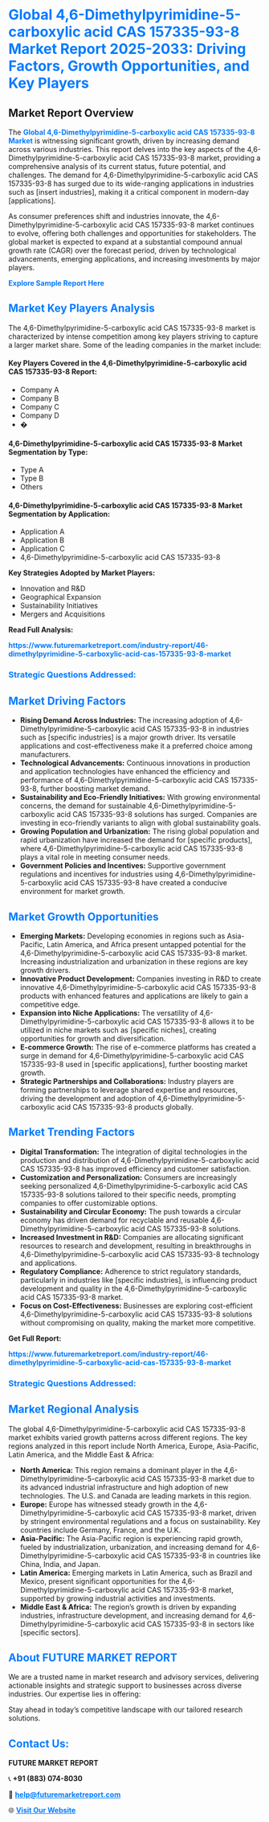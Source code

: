 <h1 style="color: #007BFF;">Global 4,6-Dimethylpyrimidine-5-carboxylic acid CAS 157335-93-8 Market Report 2025-2033: Driving Factors, Growth Opportunities, and Key Players</h1>

<section id="overview">
<h2>Market Report Overview</h2>
<p>The <a href="https://www.futuremarketreport.com/industry-report/46-dimethylpyrimidine-5-carboxylic-acid-cas-157335-93-8-market" style="color: #007BFF; text-decoration: none;"><strong>Global 4,6-Dimethylpyrimidine-5-carboxylic acid CAS 157335-93-8 Market</strong></a> is witnessing significant growth, driven by increasing demand across various industries. This report delves into the key aspects of the 4,6-Dimethylpyrimidine-5-carboxylic acid CAS 157335-93-8 market, providing a comprehensive analysis of its current status, future potential, and challenges. The demand for 4,6-Dimethylpyrimidine-5-carboxylic acid CAS 157335-93-8 has surged due to its wide-ranging applications in industries such as [insert industries], making it a critical component in modern-day [applications].</p>
<p>As consumer preferences shift and industries innovate, the 4,6-Dimethylpyrimidine-5-carboxylic acid CAS 157335-93-8 market continues to evolve, offering both challenges and opportunities for stakeholders. The global market is expected to expand at a substantial compound annual growth rate (CAGR) over the forecast period, driven by technological advancements, emerging applications, and increasing investments by major players.</p>
</section>

<section id="overview">
<p><a href="https://www.futuremarketreport.com/request-sample/reportId=110770" style="color: #007BFF; text-decoration: none;"><strong>Explore Sample Report Here</strong></a></p>
</section>

<section id="key-players">
<h2 style="color: #007BFF;">Market Key Players Analysis</h2>
<p>The 4,6-Dimethylpyrimidine-5-carboxylic acid CAS 157335-93-8 market is characterized by intense competition among key players striving to capture a larger market share. Some of the leading companies in the market include:</p>
<h4>Key Players Covered in the 4,6-Dimethylpyrimidine-5-carboxylic acid CAS 157335-93-8 Report:</h4>
<ul><li>Company A</li><li>Company B</li><li>Company C</li><li>Company D</li><li>�</li></ul>
<h4>4,6-Dimethylpyrimidine-5-carboxylic acid CAS 157335-93-8 Market Segmentation by Type:</h4>
<ul><li>Type A</li><li>Type B</li><li>Others</li></ul>

<h4>4,6-Dimethylpyrimidine-5-carboxylic acid CAS 157335-93-8 Market Segmentation by Application:</h4>
<ul><li>Application A</li><li>Application B</li><li>Application C</li><li>4,6-Dimethylpyrimidine-5-carboxylic acid CAS 157335-93-8</li></ul>
<p><strong>Key Strategies Adopted by Market Players:</strong></p>
<ul>
<li>Innovation and R&D</li>
<li>Geographical Expansion</li>
<li>Sustainability Initiatives</li>
<li>Mergers and Acquisitions</li>
</ul>
</section>

<section>
<p><strong>Read Full Analysis: </strong></p><a href="https://www.futuremarketreport.com/industry-report/46-dimethylpyrimidine-5-carboxylic-acid-cas-157335-93-8-market" style="color: #007BFF; text-decoration: none;"><strong>https://www.futuremarketreport.com/industry-report/46-dimethylpyrimidine-5-carboxylic-acid-cas-157335-93-8-market</strong></a>
<h3 style="color: #007BFF;">Strategic Questions Addressed:</h3>
</section>

<section id="driving-factors">
<h2 style="color: #007BFF;">Market Driving Factors</h2>
<ul>
<li><strong>Rising Demand Across Industries:</strong> The increasing adoption of 4,6-Dimethylpyrimidine-5-carboxylic acid CAS 157335-93-8 in industries such as [specific industries] is a major growth driver. Its versatile applications and cost-effectiveness make it a preferred choice among manufacturers.</li>
<li><strong>Technological Advancements:</strong> Continuous innovations in production and application technologies have enhanced the efficiency and performance of 4,6-Dimethylpyrimidine-5-carboxylic acid CAS 157335-93-8, further boosting market demand.</li>
<li><strong>Sustainability and Eco-Friendly Initiatives:</strong> With growing environmental concerns, the demand for sustainable 4,6-Dimethylpyrimidine-5-carboxylic acid CAS 157335-93-8 solutions has surged. Companies are investing in eco-friendly variants to align with global sustainability goals.</li>
<li><strong>Growing Population and Urbanization:</strong> The rising global population and rapid urbanization have increased the demand for [specific products], where 4,6-Dimethylpyrimidine-5-carboxylic acid CAS 157335-93-8 plays a vital role in meeting consumer needs.</li>
<li><strong>Government Policies and Incentives:</strong> Supportive government regulations and incentives for industries using 4,6-Dimethylpyrimidine-5-carboxylic acid CAS 157335-93-8 have created a conducive environment for market growth.</li>
</ul>
</section>

<section id="growth-opportunities">
<h2 style="color: #007BFF;">Market Growth Opportunities</h2>
<ul>
<li><strong>Emerging Markets:</strong> Developing economies in regions such as Asia-Pacific, Latin America, and Africa present untapped potential for the 4,6-Dimethylpyrimidine-5-carboxylic acid CAS 157335-93-8 market. Increasing industrialization and urbanization in these regions are key growth drivers.</li>
<li><strong>Innovative Product Development:</strong> Companies investing in R&D to create innovative 4,6-Dimethylpyrimidine-5-carboxylic acid CAS 157335-93-8 products with enhanced features and applications are likely to gain a competitive edge.</li>
<li><strong>Expansion into Niche Applications:</strong> The versatility of 4,6-Dimethylpyrimidine-5-carboxylic acid CAS 157335-93-8 allows it to be utilized in niche markets such as [specific niches], creating opportunities for growth and diversification.</li>
<li><strong>E-commerce Growth:</strong> The rise of e-commerce platforms has created a surge in demand for 4,6-Dimethylpyrimidine-5-carboxylic acid CAS 157335-93-8 used in [specific applications], further boosting market growth.</li>
<li><strong>Strategic Partnerships and Collaborations:</strong> Industry players are forming partnerships to leverage shared expertise and resources, driving the development and adoption of 4,6-Dimethylpyrimidine-5-carboxylic acid CAS 157335-93-8 products globally.</li>
</ul>
</section>

<section id="trending-factors">
<h2 style="color: #007BFF;">Market Trending Factors</h2>
<ul>
<li><strong>Digital Transformation:</strong> The integration of digital technologies in the production and distribution of 4,6-Dimethylpyrimidine-5-carboxylic acid CAS 157335-93-8 has improved efficiency and customer satisfaction.</li>
<li><strong>Customization and Personalization:</strong> Consumers are increasingly seeking personalized 4,6-Dimethylpyrimidine-5-carboxylic acid CAS 157335-93-8 solutions tailored to their specific needs, prompting companies to offer customizable options.</li>
<li><strong>Sustainability and Circular Economy:</strong> The push towards a circular economy has driven demand for recyclable and reusable 4,6-Dimethylpyrimidine-5-carboxylic acid CAS 157335-93-8 solutions.</li>
<li><strong>Increased Investment in R&D:</strong> Companies are allocating significant resources to research and development, resulting in breakthroughs in 4,6-Dimethylpyrimidine-5-carboxylic acid CAS 157335-93-8 technology and applications.</li>
<li><strong>Regulatory Compliance:</strong> Adherence to strict regulatory standards, particularly in industries like [specific industries], is influencing product development and quality in the 4,6-Dimethylpyrimidine-5-carboxylic acid CAS 157335-93-8 market.</li>
<li><strong>Focus on Cost-Effectiveness:</strong> Businesses are exploring cost-efficient 4,6-Dimethylpyrimidine-5-carboxylic acid CAS 157335-93-8 solutions without compromising on quality, making the market more competitive.</li>
</ul>
</section>

<section>
<p><strong>Get Full Report: </strong></p><a href="https://www.futuremarketreport.com/industry-report/46-dimethylpyrimidine-5-carboxylic-acid-cas-157335-93-8-market" style="color: #007BFF; text-decoration: none;"><strong>https://www.futuremarketreport.com/industry-report/46-dimethylpyrimidine-5-carboxylic-acid-cas-157335-93-8-market</strong></a>
<h3 style="color: #007BFF;">Strategic Questions Addressed:</h3>
</section>


<section id="regional-analysis">
<h2 style="color: #007BFF;">Market Regional Analysis</h2>
<p>The global 4,6-Dimethylpyrimidine-5-carboxylic acid CAS 157335-93-8 market exhibits varied growth patterns across different regions. The key regions analyzed in this report include North America, Europe, Asia-Pacific, Latin America, and the Middle East & Africa:</p>
<ul>
<li><strong>North America:</strong> This region remains a dominant player in the 4,6-Dimethylpyrimidine-5-carboxylic acid CAS 157335-93-8 market due to its advanced industrial infrastructure and high adoption of new technologies. The U.S. and Canada are leading markets in this region.</li>
<li><strong>Europe:</strong> Europe has witnessed steady growth in the 4,6-Dimethylpyrimidine-5-carboxylic acid CAS 157335-93-8 market, driven by stringent environmental regulations and a focus on sustainability. Key countries include Germany, France, and the U.K.</li>
<li><strong>Asia-Pacific:</strong> The Asia-Pacific region is experiencing rapid growth, fueled by industrialization, urbanization, and increasing demand for 4,6-Dimethylpyrimidine-5-carboxylic acid CAS 157335-93-8 in countries like China, India, and Japan.</li>
<li><strong>Latin America:</strong> Emerging markets in Latin America, such as Brazil and Mexico, present significant opportunities for the 4,6-Dimethylpyrimidine-5-carboxylic acid CAS 157335-93-8 market, supported by growing industrial activities and investments.</li>
<li><strong>Middle East & Africa:</strong> The region’s growth is driven by expanding industries, infrastructure development, and increasing demand for 4,6-Dimethylpyrimidine-5-carboxylic acid CAS 157335-93-8 in sectors like [specific sectors].</li>
</ul>
</section>

<footer>
<h2 style="color: #007BFF;">About FUTURE MARKET REPORT</h2>
<p>We are a trusted name in market research and advisory services, delivering actionable insights and strategic support to businesses across diverse industries. Our expertise lies in offering:</p>

<p>Stay ahead in today’s competitive landscape with our tailored research solutions.</p>

<h2 style="color: #007BFF;">Contact Us:</h2>
<p><strong>FUTURE MARKET REPORT</strong></p>
<p>📞 <strong>+91 (883) 074-8030</strong></p>
<p>📧 <strong><a href="mailto:help@futuremarketreport.com" style="color: #007BFF;">help@futuremarketreport.com</a></strong></p>
<p>🌐 <strong><a href="https://www.futuremarketreport.com/" style="color: #007BFF;">Visit Our Website</a></strong></p>
</footer>